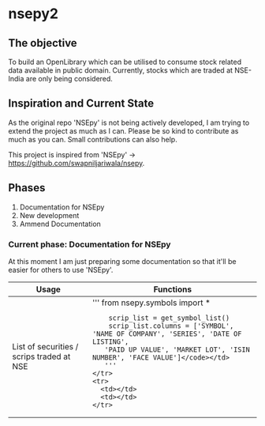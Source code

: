 # nsepy2

<h2>The objective</h2>
To build an OpenLibrary which can be utilised to consume stock related data available in public domain. Currently, stocks which are traded at NSE-India are only being considered.

<h2>Inspiration and Current State</h2>
As the original repo 'NSEpy' is not being actively developed, I am trying to extend the project as much as I can. Please be so kind to contribute as much as you can. Small contributions can also help.

This project is inspired from 'NSEpy' -> https://github.com/swapniljariwala/nsepy.

<h2>Phases</h2>
<ol>
  <li>Documentation for NSEpy</li>
  <li>New development</li>
  <li>Ammend Documentation</li>
 </ol>
 

<h3>Current phase: Documentation for NSEpy</h3>
At this moment I am just preparing some documentation so that it'll be easier for others to use 'NSEpy'.


<table>
 <thead>
    <tr>
      <th>Usage</th>
      <th>Functions</th>
    </tr>
  </thead>
  <tbody>
    <tr>
      <td>List of securities / scrips traded at NSE</td>
      <td>
        '''
        from nsepy.symbols import *
        
        scrip_list = get_symbol_list()
        scrip_list.columns = ['SYMBOL', 'NAME OF COMPANY', 'SERIES', 'DATE OF LISTING',
       'PAID UP VALUE', 'MARKET LOT', 'ISIN NUMBER', 'FACE VALUE']</code></td>
       '''
    </tr>
    <tr>
      <td></td>
      <td></td>
    </tr>
  </tbody>
</table>




